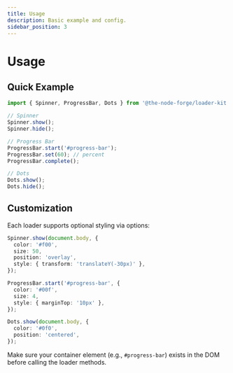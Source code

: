```yaml
---
title: Usage
description: Basic example and config.
sidebar_position: 3
---
```


# Usage

## Quick Example

```ts
import { Spinner, ProgressBar, Dots } from '@the-node-forge/loader-kit';

// Spinner
Spinner.show();
Spinner.hide();

// Progress Bar
ProgressBar.start('#progress-bar');
ProgressBar.set(60); // percent
ProgressBar.complete();

// Dots
Dots.show();
Dots.hide();
```

## Customization

Each loader supports optional styling via options:

```ts
Spinner.show(document.body, {
  color: '#f00',
  size: 50,
  position: 'overlay',
  style: { transform: 'translateY(-30px)' },
});

ProgressBar.start('#progress-bar', {
  color: '#00f',
  size: 4,
  style: { marginTop: '10px' },
});

Dots.show(document.body, {
  color: '#0f0',
  position: 'centered',
});
```

Make sure your container element (e.g., `#progress-bar`) exists in the DOM before
calling the loader methods.
